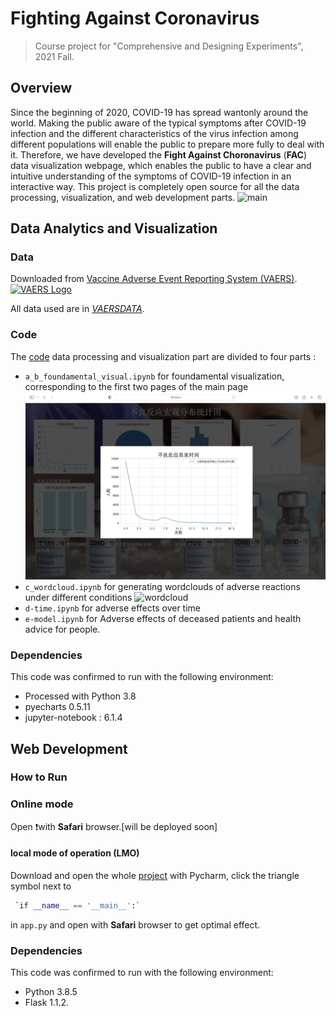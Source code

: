 # Fighting Against Coronavirus
> Course project for "Comprehensive and Designing Experiments", 2021 Fall.
## Overview

Since the beginning of 2020, COVID-19 has spread wantonly around the world. Making the public aware of the typical symptoms after COVID-19 infection and the different characteristics of the virus infection among different populations will enable the public to prepare more fully to deal with it. Therefore, we have developed the **Fight Against Choronavirus** (**FAC**) data visualization webpage, which enables the public to have a clear and intuitive understanding of the symptoms of COVID-19 infection in an interactive way. This project is completely open source for all the data processing, visualization, and web development parts.
![main](main.png)


## Data Analytics and Visualization

### Data

Downloaded from [Vaccine Adverse Event Reporting System (VAERS)](https://vaers.hhs.gov).[![VAERS Logo](https://vaers.hhs.gov/images/vaers-logo.png)](https://vaers.hhs.gov/index.html)

All data used are in [*VAERSDATA*](main/VAERSDATA).

### Code

The [code](FAC-CODE/FAC-data_visual) data processing and visualization part are divided to four parts : 

- `a_b_foundamental_visual.ipynb` for  foundamental visualization, corresponding to the first two pages of the main page
![time](time.png)
- `c_wordcloud.ipynb` for generating wordclouds of  adverse reactions under different conditions
![wordcloud](wordcloud.png)
- `d-time.ipynb` for adverse effects over time
- `e-model.ipynb` for Adverse effects of deceased patients and health advice for people.

### Dependencies

This code was confirmed to run with the following environment:

- Processed with Python 3.8
- pyecharts 0.5.11
- jupyter-notebook : 6.1.4

## Web Development

### How to Run

### Online mode

Open ❗️with **Safari** browser.[will be deployed soon]

#### local mode of operation (LMO)

Download and open the whole [project](FAC-CODE/FAC-web_dev) with Pycharm, click the triangle symbol next to

```python
 `if __name__ == '__main__':` 
```

in `app.py` and open with **Safari** browser to get optimal effect. 

### Dependencies

This code was confirmed to run with the following environment:

- Python 3.8.5
- Flask 1.1.2.
